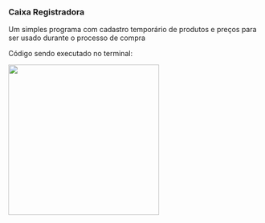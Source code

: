### Caixa Registradora

Um simples programa com cadastro temporário de produtos e preços para ser usado durante o processo de compra

Código sendo executado no terminal:

<img align="center" height="300em" src="https://cdn.discordapp.com/attachments/728041550067531812/931329652205686844/unknown.png"/>
